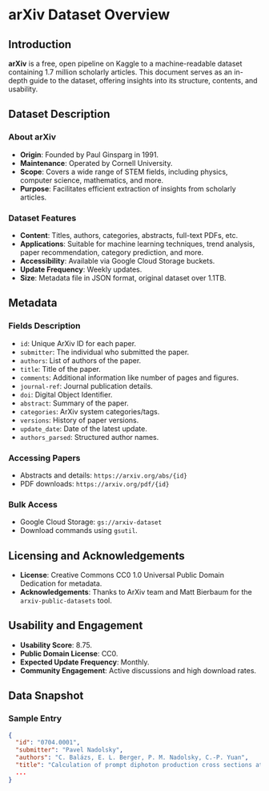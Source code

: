 # arXiv Dataset Overview

## Introduction

**arXiv** is a free, open pipeline on Kaggle to a machine-readable dataset containing 1.7 million scholarly articles. This document serves as an in-depth guide to the dataset, offering insights into its structure, contents, and usability.

## Dataset Description

### About arXiv

- **Origin**: Founded by Paul Ginsparg in 1991.
- **Maintenance**: Operated by Cornell University.
- **Scope**: Covers a wide range of STEM fields, including physics, computer science, mathematics, and more.
- **Purpose**: Facilitates efficient extraction of insights from scholarly articles.

### Dataset Features

- **Content**: Titles, authors, categories, abstracts, full-text PDFs, etc.
- **Applications**: Suitable for machine learning techniques, trend analysis, paper recommendation, category prediction, and more.
- **Accessibility**: Available via Google Cloud Storage buckets.
- **Update Frequency**: Weekly updates.
- **Size**: Metadata file in JSON format, original dataset over 1.1TB.

## Metadata

### Fields Description

- `id`: Unique ArXiv ID for each paper.
- `submitter`: The individual who submitted the paper.
- `authors`: List of authors of the paper.
- `title`: Title of the paper.
- `comments`: Additional information like number of pages and figures.
- `journal-ref`: Journal publication details.
- `doi`: Digital Object Identifier.
- `abstract`: Summary of the paper.
- `categories`: ArXiv system categories/tags.
- `versions`: History of paper versions.
- `update_date`: Date of the latest update.
- `authors_parsed`: Structured author names.

### Accessing Papers

- Abstracts and details: `https://arxiv.org/abs/{id}`
- PDF downloads: `https://arxiv.org/pdf/{id}`

### Bulk Access

- Google Cloud Storage: `gs://arxiv-dataset`
- Download commands using `gsutil`.

## Licensing and Acknowledgements

- **License**: Creative Commons CC0 1.0 Universal Public Domain Dedication for metadata.
- **Acknowledgements**: Thanks to ArXiv team and Matt Bierbaum for the `arxiv-public-datasets` tool.

## Usability and Engagement

- **Usability Score**: 8.75.
- **Public Domain License**: CC0.
- **Expected Update Frequency**: Monthly.
- **Community Engagement**: Active discussions and high download rates.

## Data Snapshot

### Sample Entry

```json
{
  "id": "0704.0001",
  "submitter": "Pavel Nadolsky",
  "authors": "C. Balázs, E. L. Berger, P. M. Nadolsky, C.-P. Yuan",
  "title": "Calculation of prompt diphoton production cross sections at Tevatron and LHC energies",
  ...
}
```